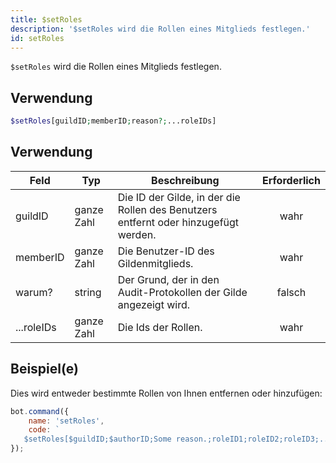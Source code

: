 ```yaml
---
title: $setRoles
description: '$setRoles wird die Rollen eines Mitglieds festlegen.'
id: setRoles
---
```


`$setRoles` wird die Rollen eines Mitglieds festlegen.

## Verwendung

```php
$setRoles[guildID;memberID;reason?;...roleIDs]
```

## Verwendung

| Feld       | Typ        | Beschreibung                                                                        | Erforderlich |
| ---------- | ---------- | ----------------------------------------------------------------------------------- |:------------:|
| guildID    | ganze Zahl | Die ID der Gilde, in der die Rollen des Benutzers entfernt oder hinzugefügt werden. |     wahr     |
| memberID   | ganze Zahl | Die Benutzer-ID des Gildenmitglieds.                                                |     wahr     |
| warum?     | string     | Der Grund, der in den Audit-Protokollen der Gilde angezeigt wird.                   |    falsch    |
| ...roleIDs | ganze Zahl | Die Ids der Rollen.                                                                 |     wahr     |

## Beispiel(e)

Dies wird entweder bestimmte Rollen von Ihnen entfernen oder hinzufügen:

```javascript
bot.command({
    name: 'setRoles',
    code: `
   $setRoles[$guildID;$authorID;Some reason.;roleID1;roleID2;roleID3;....]`
});
```